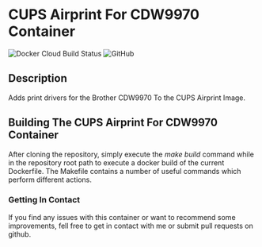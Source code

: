 # CUPS Airprint For CDW9970 Container #

![Docker Cloud Build Status](https://img.shields.io/docker/cloud/build/geoffh1977/airprint-mfc9970.svg?style=plastic)
![GitHub](https://img.shields.io/github/license/geoffh1977/docker-airprint-mfc9970.svg?style=plastic)

## Description ##
Adds print drivers for the Brother CDW9970 To the CUPS Airprint Image.

## Building The CUPS Airprint For CDW9970 Container ##
After cloning the repository, simply execute the _make build_ command while in the repository root path to execute a docker build of the current Dockerfile. The Makefile contains a number of useful commands which perform different actions.

### Getting In Contact ###
If you find any issues with this container or want to recommend some improvements, fell free to get in contact with me or submit pull requests on github.
